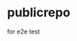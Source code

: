 # publicrepo
for e2e test



















































































































































































































































































































































































































































































































































































































































































































































































































































































































































































































































































































































































































































































































































































































































































































































































































































































































































































































































































































































































































































































































































































































































































































































































































































































































































































































































































































































































































































































































































































































































































































































































































































